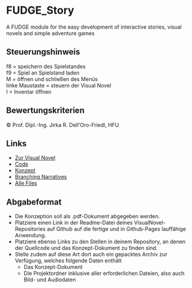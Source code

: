 # FUDGE_Story
A FUDGE module for the easy development of interactive stories, visual novels and simple adventure games

## Steuerungshinweis
f8 = speichern des Spielstandes <br/>
f9 = Spiel an Spielstand laden <br/>
M = öffnen und schließen des Menüs <br/>
linke Maustaste = steuern der Visual Novel <br/>
I = Inventar öffnen <br/>

## Bewertungskriterien
© Prof. Dipl.-Ing. Jirka R. Dell'Oro-Friedl, HFU

## Links
- [Zur Visual Novel](https://attinger.github.io/Fudge_Story-Attinger/)
- [Code](https://github.com/Attinger/Fudge_Story-Attinger/tree/main/Source)
- [Konzept](https://github.com/Attinger/Fudge_Story-Attinger/blob/main/concept/VN-Konzept.pdf)
- [Branching Narratives](https://github.com/Attinger/Fudge_Story-Attinger/blob/main/concept/vn-paths.pdf)
- [Alle Files](https://github.com/Attinger/Fudge_Story-Attinger/blob/main/zipped-file/Fudge_Story-Attinger.zip)

##  Abgabeformat

* Die Konzeption soll als .pdf-Dokument abgegeben werden.
* Platziere einen Link in der Readme-Datei deines VisualNovel-Repositories auf Github auf die fertige und in Github-Pages lauffähige Anwendung.
* Platziere ebenso Links zu den Stellen in deinem Repository, an denen der Quellcode und das Konzept-Dokument zu finden sind.
* Stelle zudem auf diese Art dort auch ein gepacktes Archiv zur Verfügung, welches folgende Daten enthält
  * Das Konzept-Dokument 
  * Die Projektordner inklusive aller erforderlichen Dateien, also auch Bild- und Audiodaten
